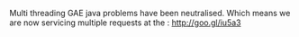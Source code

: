 Multi threading GAE java problems have been neutralised. Which means we are now servicing multiple requests at the : http://goo.gl/iu5a3